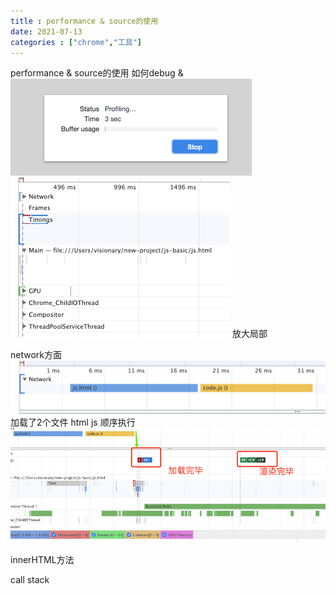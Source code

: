 ```yaml
---
title : performance & source的使用 
date: 2021-07-13 
categories : ["chrome","工具"]
---
```


performance & source的使用
如何debug & 
![img.png](img.png)
![img_1.png](img_1.png)
放大局部

network方面
![img_2.png](img_2.png)
加载了2个文件 html js 顺序执行
![img_3.png](img_3.png)

innerHTML方法

call stack 
